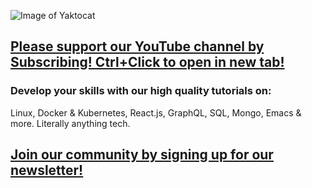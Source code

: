 ![Image of Yaktocat](https://truthseekers.io/wp-content/uploads/2021/05/ts-logo-dark-horizontal-1-1.jpg)

## [Please support our YouTube channel by Subscribing! Ctrl+Click to open in new tab!](https://www.youtube.com/channel/UCa0s8d-23qP7RmIMZ54x7Ug)

### Develop your skills with our high quality tutorials on:

Linux, Docker & Kubernetes, React.js, GraphQL, SQL, Mongo, Emacs & more. Literally anything tech.

## [Join our community by signing up for our newsletter!](https://truthseekers.io/latest-tutorials-signup/)

